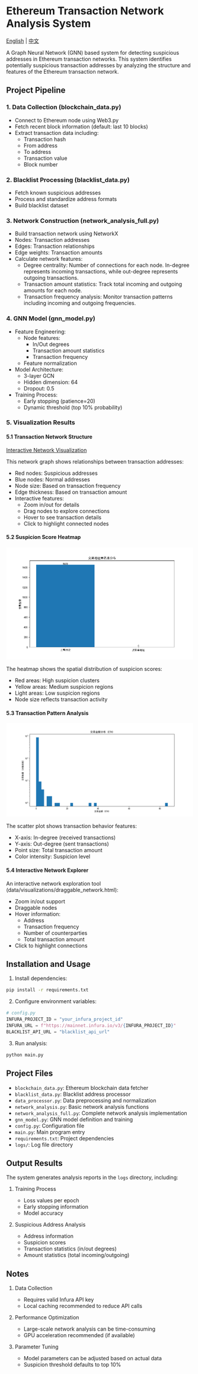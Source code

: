 # Ethereum Transaction Network Analysis System

[English](README.md) | [中文](README_CN.md)

A Graph Neural Network (GNN) based system for detecting suspicious addresses in Ethereum transaction networks. This system identifies potentially suspicious transaction addresses by analyzing the structure and features of the Ethereum transaction network.

## Project Pipeline

### 1. Data Collection (blockchain_data.py)
- Connect to Ethereum node using Web3.py
- Fetch recent block information (default: last 10 blocks)
- Extract transaction data including:
  - Transaction hash
  - From address
  - To address
  - Transaction value
  - Block number

### 2. Blacklist Processing (blacklist_data.py)
- Fetch known suspicious addresses
- Process and standardize address formats
- Build blacklist dataset

### 3. Network Construction (network_analysis_full.py)
- Build transaction network using NetworkX
- Nodes: Transaction addresses
- Edges: Transaction relationships
- Edge weights: Transaction amounts
- Calculate network features:
  - Degree centrality: Number of connections for each node. In-degree represents incoming transactions, while out-degree represents outgoing transactions.
  - Transaction amount statistics: Track total incoming and outgoing amounts for each node.
  - Transaction frequency analysis: Monitor transaction patterns including incoming and outgoing frequencies.

### 4. GNN Model (gnn_model.py)
- Feature Engineering:
  - Node features:
    - In/Out degrees
    - Transaction amount statistics
    - Transaction frequency
  - Feature normalization
- Model Architecture:
  - 3-layer GCN
  - Hidden dimension: 64
  - Dropout: 0.5
- Training Process:
  - Early stopping (patience=20)
  - Dynamic threshold (top 10% probability)

### 5. Visualization Results

#### 5.1 Transaction Network Structure
[Interactive Network Visualization](data/visualizations/full_network.html)

This network graph shows relationships between transaction addresses:
- Red nodes: Suspicious addresses
- Blue nodes: Normal addresses
- Node size: Based on transaction frequency
- Edge thickness: Based on transaction amount
- Interactive features:
  - Zoom in/out for details
  - Drag nodes to explore connections
  - Hover to see transaction details
  - Click to highlight connected nodes

#### 5.2 Suspicion Score Heatmap
![Suspicion Distribution](data/visualizations/blacklist_distribution.png)

The heatmap shows the spatial distribution of suspicion scores:
- Red areas: High suspicion clusters
- Yellow areas: Medium suspicion regions
- Light areas: Low suspicion regions
- Node size reflects transaction activity

#### 5.3 Transaction Pattern Analysis
![Transaction Patterns](data/visualizations/transaction_values.png)

The scatter plot shows transaction behavior features:
- X-axis: In-degree (received transactions)
- Y-axis: Out-degree (sent transactions)
- Point size: Total transaction amount
- Color intensity: Suspicion level

#### 5.4 Interactive Network Explorer
An interactive network exploration tool (data/visualizations/draggable_network.html):
- Zoom in/out support
- Draggable nodes
- Hover information:
  - Address
  - Transaction frequency
  - Number of counterparties
  - Total transaction amount
- Click to highlight connections

## Installation and Usage

1. Install dependencies:
```bash
pip install -r requirements.txt
```

2. Configure environment variables:
```python
# config.py
INFURA_PROJECT_ID = "your_infura_project_id"
INFURA_URL = f"https://mainnet.infura.io/v3/{INFURA_PROJECT_ID}"
BLACKLIST_API_URL = "blacklist_api_url"
```

3. Run analysis:
```bash
python main.py
```

## Project Files

- `blockchain_data.py`: Ethereum blockchain data fetcher
- `blacklist_data.py`: Blacklist address processor
- `data_processor.py`: Data preprocessing and normalization
- `network_analysis.py`: Basic network analysis functions
- `network_analysis_full.py`: Complete network analysis implementation
- `gnn_model.py`: GNN model definition and training
- `config.py`: Configuration file
- `main.py`: Main program entry
- `requirements.txt`: Project dependencies
- `logs/`: Log file directory

## Output Results

The system generates analysis reports in the `logs` directory, including:
1. Training Process
   - Loss values per epoch
   - Early stopping information
   - Model accuracy

2. Suspicious Address Analysis
   - Address information
   - Suspicion scores
   - Transaction statistics (in/out degrees)
   - Amount statistics (total incoming/outgoing)

## Notes

1. Data Collection
   - Requires valid Infura API key
   - Local caching recommended to reduce API calls

2. Performance Optimization
   - Large-scale network analysis can be time-consuming
   - GPU acceleration recommended (if available)

3. Parameter Tuning
   - Model parameters can be adjusted based on actual data
   - Suspicion threshold defaults to top 10%

